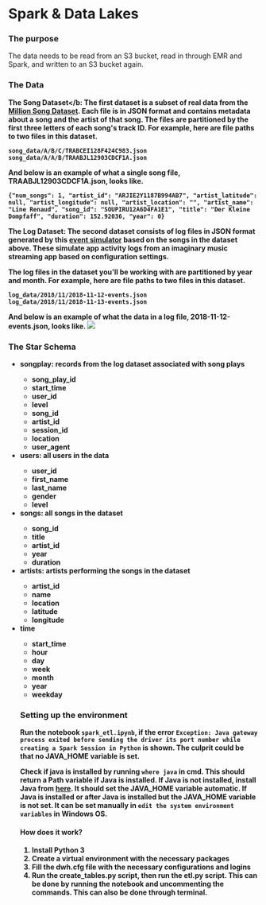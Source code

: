 # Spark & Data Lakes

### The purpose
The data needs to be read from an S3 bucket, read in through EMR and Spark, and written to an S3 bucket again.

### The Data

<b>The Song Dataset</b: 
The first dataset is a subset of real data from the [Million Song Dataset](http://millionsongdataset.com/). Each file is in JSON format and contains metadata about a song and the artist of that song. 
The files are partitioned by the first three letters of each song's track ID. For example, here are file paths to two files in this dataset.
```
song_data/A/B/C/TRABCEI128F424C983.json
song_data/A/A/B/TRAABJL12903CDCF1A.json
```

And below is an example of what a single song file, TRAABJL12903CDCF1A.json, looks like.

```
{"num_songs": 1, "artist_id": "ARJIE2Y1187B994AB7", "artist_latitude": null, "artist_longitude": null, "artist_location": "", "artist_name": "Line Renaud", "song_id": "SOUPIRU12A6D4FA1E1", "title": "Der Kleine Dompfaff", "duration": 152.92036, "year": 0}
```

<b>The Log Dataset</b>:
The second dataset consists of log files in JSON format generated by this [event simulator](https://github.com/Interana/eventsim) based on the songs in the dataset above. These simulate app activity logs from an imaginary music streaming app based on configuration settings.

The log files in the dataset you'll be working with are partitioned by year and month. For example, here are file paths to two files in this dataset.

```
log_data/2018/11/2018-11-12-events.json
log_data/2018/11/2018-11-13-events.json
```

And below is an example of what the data in a log file, 2018-11-12-events.json, looks like.
<img src="../images/log-data.png"/>
  
  ### The Star Schema
  <ul>
    <li>songplay: records from the log dataset associated with song plays</li>
    <ul>
      <li>song_play_id</li>
      <li>start_time</li>
      <li>user_id</li>
      <li>level</li>
      <li>song_id</li>
      <li>artist_id</li>
      <li>session_id</li>
      <li>location</li>
      <li>user_agent</li>
    </ul>
    <li>users: all users in the data</li>
    <ul>
      <li>user_id</li>
      <li>first_name</li>
      <li>last_name</li>
      <li>gender</li>
      <li>level</li>
    </ul>
    <li>songs: all songs in the dataset</li>
    <ul>
      <li>song_id</li>
      <li>title</li>
      <li>artist_id</li>
      <li>year</li>
      <li>duration</li>
    </ul>
    <li>artists: artists performing the songs in the dataset</li>
    <ul>
      <li>artist_id</li>
      <li>name</li>
      <li>location</li>
      <li>latitude</li>
      <li>longitude</li>
    </ul>
    <li>time</li>
    <ul>
      <li>start_time</li>
      <li>hour</li>
      <li>day</li>
      <li>week</li>
      <li>month</li>
      <li>year</li>
      <li>weekday</li>
    </ul>
      
   
### Setting up the environment
Run the notebook ```spark_etl.ipynb```, if the error ```Exception: Java gateway process exited before sending the driver its port number while creating a Spark Session in Python``` is shown.
The culprit could be that no JAVA_HOME variable is set.

Check if java is installed by running ```where java``` in cmd. This should return a Path variable if Java is installed. If Java is not installed, install Java from [here](https://www.java.com/download/ie_manual.jsp). It should set the JAVA_HOME variable automatic.
If Java is installed or after Java is installed but the JAVA_HOME variable is not set. It can be set manually in ```edit the system environment variables``` in Windows OS.

#### How does it work?
    
<ol>
  <li>Install Python 3</li>
  <li>Create a virtual environment with the necessary packages</li>
  <li>Fill the dwh.cfg file with the necessary configurations and logins</li>
  <li>Run the create_tables.py script, then run the etl.py script. This can be done by running the notebook and uncommenting the commands. This can also be done through terminal.</li>
    </ol>
